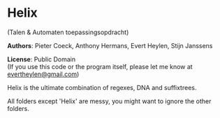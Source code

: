 # Helix
(Talen &amp; Automaten toepassingsopdracht)

**Authors**: Pieter Coeck, Anthony Hermans, Evert Heylen, Stijn Janssens

**License**: Public Domain <br/>
(If you use this code or the program itself, please let me know at evertheylen@gmail.com)

Helix is the ultimate combination of regexes, DNA and suffixtrees.

All folders except 'Helix' are messy, you might want to ignore the other folders.
